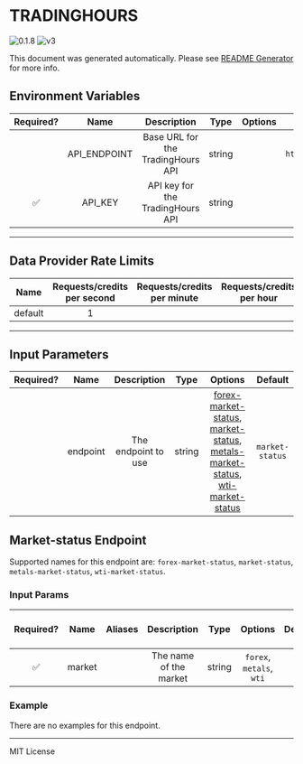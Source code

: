 # TRADINGHOURS

![0.1.8](https://img.shields.io/github/package-json/v/smartcontractkit/external-adapters-js?filename=packages/sources/tradinghours/package.json) ![v3](https://img.shields.io/badge/framework%20version-v3-blueviolet)

This document was generated automatically. Please see [README Generator](../../scripts#readme-generator) for more info.

## Environment Variables

| Required? |     Name     |            Description            |  Type  | Options |            Default             |
| :-------: | :----------: | :-------------------------------: | :----: | :-----: | :----------------------------: |
|           | API_ENDPOINT | Base URL for the TradingHours API | string |         | `https://api.tradinghours.com` |
|    ✅     |   API_KEY    | API key for the TradingHours API  | string |         |                                |

---

## Data Provider Rate Limits

|  Name   | Requests/credits per second | Requests/credits per minute | Requests/credits per hour | Note |
| :-----: | :-------------------------: | :-------------------------: | :-----------------------: | :--: |
| default |              1              |                             |                           |      |

---

## Input Parameters

| Required? |   Name   |     Description     |  Type  |                                                                                         Options                                                                                         |     Default     |
| :-------: | :------: | :-----------------: | :----: | :-------------------------------------------------------------------------------------------------------------------------------------------------------------------------------------: | :-------------: |
|           | endpoint | The endpoint to use | string | [forex-market-status](#market-status-endpoint), [market-status](#market-status-endpoint), [metals-market-status](#market-status-endpoint), [wti-market-status](#market-status-endpoint) | `market-status` |

## Market-status Endpoint

Supported names for this endpoint are: `forex-market-status`, `market-status`, `metals-market-status`, `wti-market-status`.

### Input Params

| Required? |  Name  | Aliases |      Description       |  Type  |         Options          | Default | Depends On | Not Valid With |
| :-------: | :----: | :-----: | :--------------------: | :----: | :----------------------: | :-----: | :--------: | :------------: |
|    ✅     | market |         | The name of the market | string | `forex`, `metals`, `wti` |         |            |                |

### Example

There are no examples for this endpoint.

---

MIT License
